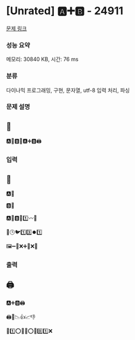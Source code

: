 # [Unrated] 🅰➕🅱 - 24911 

[문제 링크](https://www.acmicpc.net/problem/24911) 

### 성능 요약

메모리: 30840 KB, 시간: 76 ms

### 분류

다이나믹 프로그래밍, 구현, 문자열, utf-8 입력 처리, 파싱

### 문제 설명

<div class="unseen"> </div>

<div class="headline">
<h2>🔡</h2>
</div>

<p>🅰️📖🅱️📖🅰️➕🅱️🖨️</p>

### 입력 

 <div class="unseen"> </div>

<div class="headline">
<h2>📖</h2>
</div>

<p>🅰️📖</p>

<p>🅱️📖</p>

<p>🅰️📏🅱️📏1️⃣〰️💯</p>

<p>👀🕒🐦1️⃣3️⃣⏺️1️⃣</p>

<p>🖼️➖👀❌➕👀❌💬</p>

### 출력 

 <div class="unseen"> </div>

<div class="headline">
<h2>🖨️</h2>
</div>

<p>🅰️➕🅱️🖨️</p>

<p>🖨️📏📉👍📈👎</p>

<p>💯1️⃣⭕💯🥇⭕🔟0️⃣1️⃣❌</p>

